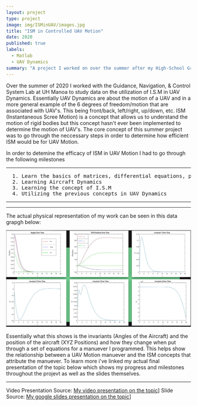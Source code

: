 ```yaml
---
layout: project
type: project
image: img/ISMinUAV/images.jpg
title: "ISM in Controlled UAV Motion"
date: 2020
published: true
labels:
  - Matlab
  - UAV Dynamics
summary: "A project I worked on over the summer after my High-School Graduation"
---
```


Over the summer of 2020 I worked with the Guidance, Navigation, & Control System Lab at UH Manoa to study data on the utilization of I.S.M in UAV Dynamics. Essentially UAV Dynamics are about the motion of a UAV and in a more general example of the 6 degrees of freedom/motion that are associated with UAV's. This being front/back, left/right, up/down, etc. ISM (Instantaneous Scree Motion) is a concept that allows us to understand the motion of rigid bodies but this concept hasn't ever been implemented to determine the motion of UAV's. The core concept of this summer project was to go through the neccessary steps in order to determine how efficient ISM would be for UAV Motion.

In order to detemine the efficacy of ISM in UAV Motion I had to go through the following milestones

<hr>

<pre>
  1. Learn the basics of matrices, differential equations, plotting functions using C++ in MATLAB (A program for processing computations)
  2. Learning Aircraft Dynamics
  3. Learning the concept of I.S.M
  4. Utilizing the previous concepts in UAV Dynamics
</pre>

<hr>

<hr>

The actual physical representation of my work can be seen in this data grapgh below:

<pre>
<img class="img-fluid" src="../img/1ISMData.png">
</pre>

Essentially what this shows is the invariants (Angles of the Aircraft) and the position of the aircraft (XYZ Positions) and how they change when put through a set of equations for a manuever I programmed. This helps show the relationship between a UAV Motion manuever and the ISM concepts that attribute the manuever. To learn more i've linked my actual final presentation of the topic below which shows my progress and milestones throughout the projevt as well as the slides themselves.
<hr>

Video Presentation Source: [My video presentation on the topic]([[https://docs.google.com/presentation/d/176Xfwvp5YT2fGfkw0EdTtgRjIlGfDvMqj0VKABMR8zo/edit?usp=sharing](https://drive.google.com/file/d/1S41EPoOZsicE_b9vUluUu97NuVJ-rRqR/view?usp=sharing))]
Slide Source: [My google slides presentation on the topic]([https://docs.google.com/presentation/d/176Xfwvp5YT2fGfkw0EdTtgRjIlGfDvMqj0VKABMR8zo/edit?usp=sharing)]

